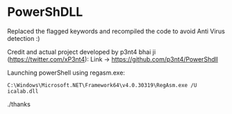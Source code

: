 # PowerShDLL 

Replaced the flagged keywords and recompiled the code to avoid Anti Virus detection :) 

Credit and actual project developed by p3nt4 bhai ji (https://twitter.com/xP3nt4):
 Link -> https://github.com/p3nt4/PowerShdll
 
Launching powerShell using regasm.exe:
 
    C:\Windows\Microsoft.NET\Framework64\v4.0.30319\RegAsm.exe /U icalab.dll
    
 ./thanks
